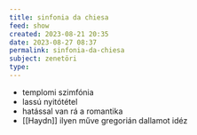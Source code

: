 ```yaml
---
title: sinfonia da chiesa
feed: show
created: 2023-08-21 20:35
date: 2023-08-27 08:37
permalink: sinfonia-da-chiesa
subject: zenetöri
type: 
---
```


- templomi szimfónia
- lassú nyitótétel
- hatással van rá a romantika
- [[Haydn]] ilyen műve gregorián dallamot idéz